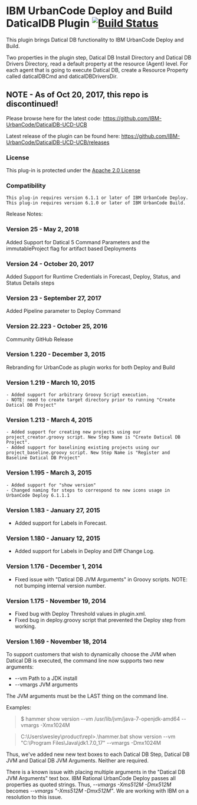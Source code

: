 IBM UrbanCode Deploy and Build DaticalDB Plugin [![Build Status](https://travis-ci.org/IBM-UrbanCode/DaticalDB-UCD-UCB.svg?branch=master)](https://travis-ci.org/IBM-UrbanCode/DaticalDB-UCD-UCB)
=================

This plugin brings Datical DB functionality to IBM UrbanCode Deploy and Build.

Two properties in the plugin step, Datical DB Install Directory and Datical DB Drivers Directory, read a default property at the resource (Agent) level. For each agent that is going to execute Datical DB, create a Resource Property called daticalDBCmd and daticalDBDriversDir.  

## NOTE - As of Oct 20, 2017, this repo is discontinued!
Please browse here for the latest code: https://github.com/IBM-UrbanCode/DaticalDB-UCD-UCB

Latest release of the plugin can be found here: https://github.com/IBM-UrbanCode/DaticalDB-UCD-UCB/releases

### License
This plug-in is protected under the [Apache 2.0 License](https://www.apache.org/licenses/LICENSE-2.0)

### Compatibility
	This plug-in requires version 6.1.1 or later of IBM UrbanCode Deploy.
    This plug-in requires version 6.1.0 or later of IBM UrbanCode Build.


Release Notes:

### Version 25 - May 2, 2018

Added Support for Datical 5 Command Parameters and the immutableProject flag for artifact based Deployments

### Version 24 - October 20, 2017

Added Support for Runtime Credentials in Forecast, Deploy, Status, and Status Details steps

### Version 23 - September 27, 2017

Added Pipeline parameter to Deploy Command

### Version 22.223 - October 25, 2016

Community GitHub Release

### Version 1.220 - December 3, 2015

Rebranding for UrbanCode as plugin works for both Deploy and Build

### Version 1.219 - March 10, 2015

	- Added support for arbitrary Groovy Script execution.
	- NOTE: need to create target directory prior to running "Create Datical DB Project"

### Version 1.213 - March 4, 2015

	- Added support for creating new projects using our project_creator.groovy script. New Step Name is "Create Datical DB Project".
	- Added support for baselining existing projects using our project_baseline.groovy script. New Step Name is "Register and Baseline Datical DB Project"

### Version 1.195 - March 3, 2015

	- Added support for "show version"
	- Changed naming for steps to correspond to new icons usage in UrbanCode Deploy 6.1.1.1

### Version 1.183 - January 27, 2015

 - Added support for Labels in Forecast.

### Version 1.180 - January 12, 2015

 - Added support for Labels in Deploy and Diff Change Log.

### Version 1.176 - December 1, 2014

 - Fixed issue with "Datical DB JVM Arguments" in Groovy scripts. NOTE: not bumping internal version number.

### Version 1.175 - November 19, 2014

- Fixed bug with Deploy Threshold values in plugin.xml.
- Fixed bug in deploy.groovy script that prevented the Deploy step from working.

### Version 1.169 - November 18, 2014

To support customers that wish to dynamically choose the JVM when Datical DB is executed, the command line now supports two new arguments:

 - --vm Path to a JDK install
 - --vmargs JVM arguments

The JVM arguments must be the LAST thing on the command line.

Examples:
> $ hammer show version --vm /usr/lib/jvm/java-7-openjdk-amd64 --vmargs -Xmx1024M

> C:\Users\wesley\product\repl>.\hammer.bat show version --vm "C:\Program Files\Java\jdk1.7.0_17" --vmargs -Dmx1024M

Thus, we've added new new text boxes to each Datical DB Step, Datical DB JVM and Datical DB JVM Arguments. Neither are required.

There is a known issue with placing multiple arguments in the "Datical DB JVM Arguments" text box. IBM Rational UrbanCode Deploy passes all properties as quoted strings. Thus, *--vmargs -Xms512M -Dmx512M* becomes *--vmargs "-Xms512M -Dmx512M"*. We are working with IBM on a resolution to this issue.
